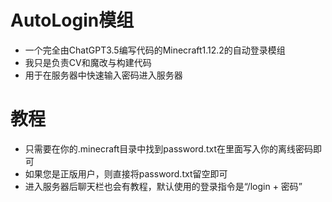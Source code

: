 # AutoLogin模组
- 一个完全由ChatGPT3.5编写代码的Minecraft1.12.2的自动登录模组
- 我只是负责CV和魔改与构建代码
- 用于在服务器中快速输入密码进入服务器
# 教程
- 只需要在你的.minecraft目录中找到password.txt在里面写入你的离线密码即可
- 如果您是正版用户，则直接将password.txt留空即可
- 进入服务器后聊天栏也会有教程，默认使用的登录指令是“/login + 密码”
